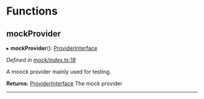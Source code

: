 

# Functions

<a id="mockprovider"></a>

##  mockProvider

▸ **mockProvider**(): [ProviderInterface](../interfaces/_types_d_.providerinterface.md)

*Defined in [mock/index.ts:18](https://github.com/polkadot-js/api/blob/522eae6/packages/api-provider/src/mock/index.ts#L18)*

A moock provider mainly used for testing.

**Returns:** [ProviderInterface](../interfaces/_types_d_.providerinterface.md)
The mock provider

___

